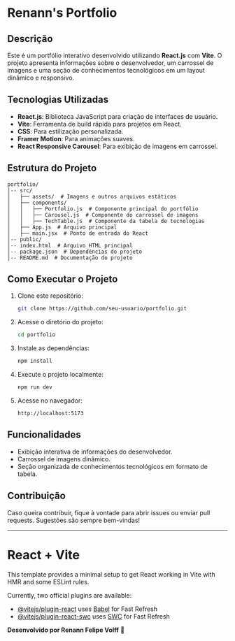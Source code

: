 # Renann's Portfolio

## Descrição
Este é um portfólio interativo desenvolvido utilizando **React.js** com **Vite**. O projeto apresenta informações sobre o desenvolvedor, um carrossel de imagens e uma seção de conhecimentos tecnológicos em um layout dinâmico e responsivo.

## Tecnologias Utilizadas
- **React.js**: Biblioteca JavaScript para criação de interfaces de usuário.
- **Vite**: Ferramenta de build rápida para projetos em React.
- **CSS**: Para estilização personalizada.
- **Framer Motion**: Para animações suaves.
- **React Responsive Carousel**: Para exibição de imagens em carrossel.

## Estrutura do Projeto
```
portfolio/
│-- src/
│   ├── assets/  # Imagens e outros arquivos estáticos
│   ├── components/
│   │   ├── Portfolio.js  # Componente principal do portfólio
│   │   ├── Carousel.js  # Componente do carrossel de imagens
│   │   ├── TechTable.js  # Componente da tabela de tecnologias
│   ├── App.js  # Arquivo principal
│   ├── main.jsx  # Ponto de entrada do React
│-- public/
│-- index.html  # Arquivo HTML principal
│-- package.json  # Dependências do projeto
│-- README.md  # Documentação do projeto
```

## Como Executar o Projeto
1. Clone este repositório:
   ```sh
   git clone https://github.com/seu-usuario/portfolio.git
   ```

2. Acesse o diretório do projeto:
   ```sh
   cd portfolio
   ```

3. Instale as dependências:
   ```sh
   npm install
   ```

4. Execute o projeto localmente:
   ```sh
   npm run dev
   ```

5. Acesse no navegador:
   ```
   http://localhost:5173
   ```

## Funcionalidades
- Exibição interativa de informações do desenvolvedor.
- Carrossel de imagens dinâmico.
- Seção organizada de conhecimentos tecnológicos em formato de tabela.

## Contribuição
Caso queira contribuir, fique à vontade para abrir issues ou enviar pull requests. Sugestões são sempre bem-vindas!

---

# React + Vite

This template provides a minimal setup to get React working in Vite with HMR and some ESLint rules.

Currently, two official plugins are available:

- [@vitejs/plugin-react](https://github.com/vitejs/vite-plugin-react/blob/main/packages/plugin-react/README.md) uses [Babel](https://babeljs.io/) for Fast Refresh
- [@vitejs/plugin-react-swc](https://github.com/vitejs/vite-plugin-react-swc) uses [SWC](https://swc.rs/) for Fast Refresh

**Desenvolvido por Renann Felipe Volff** 🚀
